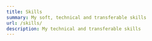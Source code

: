 ```yaml
---
title: Skills
summary: My soft, technical and transferable skills
url: /skills/
description: My technical and transferable skills
---
```

